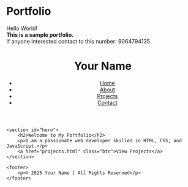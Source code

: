 # Portfolio
Hello World!<br>
<b>This is a sample portfolio.</b><br>
If anyone interested contact to this number: 9064794135
<!DOCTYPE html>
<html lang="en">
<head>
    <meta charset="UTF-8">
    <meta name="viewport" content="width=device-width, initial-scale=1.0">
    <title>Your Name | Portfolio</title>
    <link rel="stylesheet" href="css/style.css">
</head>
<body>
    <header>
        <h1>Your Name</h1>
        <nav>
            <ul>
                <li><a href="index.html">Home</a></li>
                <li><a href="about.html">About</a></li>
                <li><a href="projects.html">Projects</a></li>
                <li><a href="contact.html">Contact</a></li>
            </ul>
        </nav>
    </header>
    
    <section id="hero">
        <h2>Welcome to My Portfolio</h2>
        <p>I am a passionate web developer skilled in HTML, CSS, and JavaScript.</p>
        <a href="projects.html" class="btn">View Projects</a>
    </section>

    <footer>
        <p>© 2025 Your Name | All Rights Reserved</p>
    </footer>
</body>
</html>
